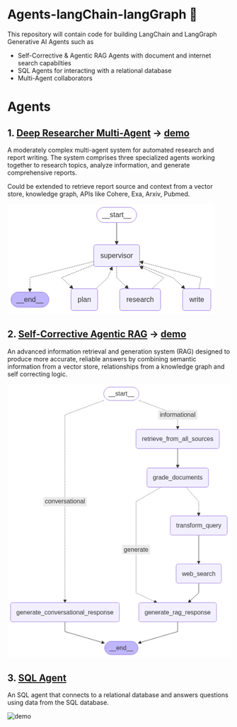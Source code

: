 # Agents-langChain-langGraph 🤖

This repository will contain code for building LangChain and LangGraph Generative AI Agents such as 
- Self-Corrective & Agentic RAG Agents with document and internet search capabilties
- SQL Agents for interacting with a relational database
- Multi-Agent collaborators

# Agents

## 1. [Deep Researcher Multi-Agent](./deep_researcher_multi-agent/) -> [demo](./deep_researcher_multi-agent/demo.ipynb)

A moderately complex multi-agent system for automated research and report writing. The system comprises three specialized agents working together to research topics, analyze information, and generate comprehensive reports.

Could be extended to retrieve report source and context from a vector store, knowledge graph, APIs like Cohere, Exa, Arxiv, Pubmed.

![multi-agent](./deep_researcher_multi-agent//static/graph.png)


## 2. [Self-Corrective Agentic RAG](./self-corrective-agentic-RAG/) -> [demo](./self-corrective-agentic-RAG/static/agentic_rag_demo.gif)

An advanced information retrieval and generation system (RAG) designed to produce more accurate, 
reliable answers by combining semantic information from a vector store, relationships from a knowledge graph and self correcting logic. 

![agentic-rag](./self-corrective-agentic-RAG/static/graph_flow_v1.png)


## 3. [SQL Agent](./sql-agent/)

An SQL agent that connects to a relational database and answers questions using data from the SQL database.

![demo](./sql-agent/static/sql_agent_demo.gif)
